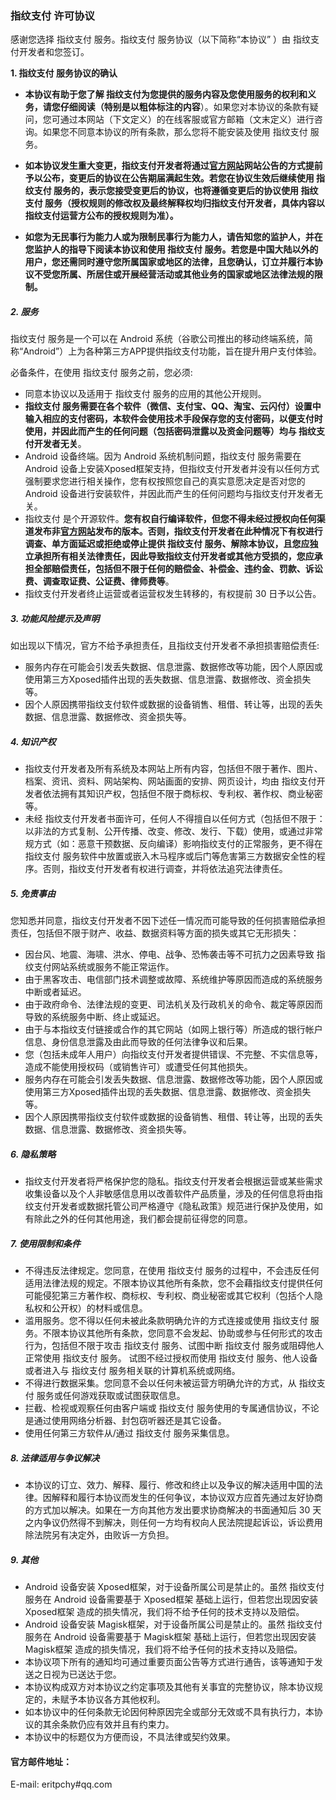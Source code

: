 ### 指纹支付 许可协议

感谢您选择 指纹支付 服务。指纹支付 服务协议（以下简称“本协议” ）由 指纹支付开发者和您签订。

**1. 指纹支付 服务协议的确认**

- **本协议有助于您了解 指纹支付为您提供的服务内容及您使用服务的权利和义务，请您仔细阅读（特别是以粗体标注的内容**）。如果您对本协议的条款有疑问，您可通过本网站（下文定义）的在线客服或官方邮箱（文末定义）进行咨询。如果您不同意本协议的所有条款，那么您将不能安装及使用 指纹支付 服务。

- **如本协议发生重大变更，指纹支付开发者将通过[官方网站](https://github.com/eritpchy/FingerprintPay)网站公告的方式提前予以公布，变更后的协议在公告期届满起生效。若您在协议生效后继续使用 指纹支付 服务的，表示您接受变更后的协议，也将遵循变更后的协议使用 指纹支付 服务（授权规则的修改权及最终解释权均归指纹支付开发者，具体内容以 指纹支付运营方公布的授权规则为准）。**
- **如您为无民事行为能力人或为限制民事行为能力人，请告知您的监护人，并在您监护人的指导下阅读本协议和使用 指纹支付 服务。若您是中国大陆以外的用户，您还需同时遵守您所属国家或地区的法律，且您确认，订立并履行本协议不受您所属、所居住或开展经营活动或其他业务的国家或地区法律法规的限制。**



##### 2. 服务

指纹支付 服务是一个可以在 Android 系统（谷歌公司推出的移动终端系统，简称“Android”）上为各种第三方APP提供指纹支付功能，旨在提升用户支付体验。

必备条件，在使用 指纹支付 服务之前，您必须:

- 同意本协议以及适用于 指纹支付 服务的应用的其他公开规则。
- **指纹支付 服务需要在各个软件（微信、支付宝、QQ、淘宝、云闪付）设置中输入相应的支付密码，本软件会使用技术手段保存您的支付密码，以便支付时使用，并因此而产生的任何问题（包括密码泄露以及资金问题等）均与 指纹支付开发者无关**。
- Android 设备终端。因为 Android 系统机制问题，指纹支付 服务需要在 Android 设备上安装Xposed框架支持，但指纹支付开发者并没有以任何方式强制要求您进行相关操作，您有权按照您自己的真实意愿决定是否对您的 Android 设备进行安装软件，并因此而产生的任何问题均与指纹支付开发者无关。
- 指纹支付 是个开源软件。**您有权自行编译软件，但您不得未经过授权向任何渠道发布非[官方网站](https://github.com/eritpchy/FingerprintPay)发布的版本。否则，指纹支付开发者在此种情况下有权进行调查、单方面延迟或拒绝或停止提供 指纹支付 服务、解除本协议，且您应独立承担所有相关法律责任，因此导致指纹支付开发者或其他方受损的，您应承担全部赔偿责任，包括但不限于任何的赔偿金、补偿金、违约金、罚款、诉讼费、调查取证费、公证费、律师费等**。
- 指纹支付开发者终止运营或者运营权发生转移的，有权提前 30 日予以公告。

##### 3. 功能风险提示及声明

如出现以下情况，官方不给予承担责任，且指纹支付开发者不承担损害赔偿责任: 

- 服务内存在可能会引发丢失数据、信息泄露、数据修改等功能，因个人原因或使用第三方Xposed插件出现的丢失数据、信息泄露、数据修改、资金损失等。 
- 因个人原因携带指纹支付软件或数据的设备销售、租借、转让等，出现的丢失数据、信息泄露、数据修改、资金损失等。

##### 4. 知识产权

- 指纹支付开发者及所有系统及本网站上所有内容，包括但不限于著作、图片、档案、资讯、资料、网站架构、网站画面的安排、网页设计，均由 指纹支付开发者依法拥有其知识产权，包括但不限于商标权、专利权、著作权、商业秘密等。
- 未经 指纹支付开发者书面许可，任何人不得擅自以任何方式（包括但不限于：以非法的方式复制、公开传播、改变、修改、发行、下载）使用，或通过非常规方式（如：恶意干预数据、反向编译）影响指纹支付的正常服务，更不得在 指纹支付 服务软件中放置或嵌入木马程序或后门等危害第三方数据安全性的程序。否则，指纹支付开发者有权进行调查，并将依法追究法律责任。

##### 5. 免责事由

您知悉并同意，指纹支付开发者不因下述任一情况而可能导致的任何损害赔偿承担责任，包括但不限于财产、收益、数据资料等方面的损失或其它无形损失： 

- 因台风、地震、海啸、洪水、停电、战争、恐怖袭击等不可抗力之因素导致 指纹支付网站系统或服务不能正常运作。 
- 由于黑客攻击、电信部门技术调整或故障、系统维护等原因而造成的系统服务中断或者延迟。 
- 由于政府命令、法律法规的变更、司法机关及行政机关的命令、裁定等原因而导致的系统服务中断、终止或延迟。 
- 由于与本指纹支付链接或合作的其它网站（如网上银行等）所造成的银行帐户信息、身份信息泄露及由此而导致的任何法律争议和后果。
- 您（包括未成年人用户）向指纹支付开发者提供错误、不完整、不实信息等，造成不能使用授权码（或销售许可）或遭受任何其他损失。 
- 服务内存在可能会引发丢失数据、信息泄露、数据修改等功能，因个人原因或使用第三方Xposed插件出现的丢失数据、信息泄露、数据修改、资金损失等。 
- 因个人原因携带指纹支付软件或数据的设备销售、租借、转让等，出现的丢失数据、信息泄露、数据修改、资金损失等。

##### 6. 隐私策略

- 指纹支付开发者将严格保护您的隐私。指纹支付开发者会根据运营或某些需求收集设备以及个人非敏感信息用以改善软件产品质量，涉及的任何信息将由指纹支付开发者或数据托管公司严格遵守《隐私政策》规范进行保护及使用，如有除此之外的任何其他用途，我们都会提前征得您的同意。

##### 7. 使用限制和条件

- 不得违反法律规定。您同意，在使用 指纹支付 服务的过程中，不会违反任何适用法律法规的规定。不限本协议其他所有条款，您不会藉指纹支付提供任何可能侵犯第三方著作权、商标权、专利权、商业秘密或其它权利（包括个人隐私权和公开权）的材料或信息。
- 滥用服务。您不得以任何未被此条款明确允许的方式连接或使用 指纹支付 服务。不限本协议其他所有条款，您同意不会发起、协助或参与任何形式的攻击行为，包括但不限于攻击 指纹支付 服务、试图中断 指纹支付 服务或阻碍他人正常使用 指纹支付 服务。 试图不经过授权而使用 指纹支付 服务、他人设备或者进入与 指纹支付 服务相关联的计算机系统或网络。
- 不得进行数据采集。您同意不会以任何未被运营方明确允许的方式，从 指纹支付 服务或任何游戏获取或试图获取信息。
- 拦截、检视或观察任何由客户端或 指纹支付 服务使用的专属通信协议，不论是通过使用网络分析器、封包窃听器还是其它设备。
- 使用任何第三方软件从/通过 指纹支付 服务采集信息。

##### 8. 法律适用与争议解决

- 本协议的订立、效力、解释、履行、修改和终止以及争议的解决适用中国的法律。因解释和履行本协议而发生的任何争议，本协议双方应首先通过友好协商的方式加以解决。如果在一方向其他方发出要求协商解决的书面通知后 30 天之内争议仍然得不到解决，则任何一方均有权向人民法院提起诉讼，诉讼费用除法院另有决定外，由败诉一方负担。

##### 9. 其他

- Android 设备安装 Xposed框架，对于设备所属公司是禁止的。虽然 指纹支付 服务在 Android 设备需要基于 Xposed框架 基础上运行，但若您出现因安装 Xposed框架 造成的损失情况，我们将不给予任何的技术支持以及赔偿。
- Android 设备安装 Magisk框架，对于设备所属公司是禁止的。虽然 指纹支付 服务在 Android 设备需要基于 Magisk框架 基础上运行，但若您出现因安装 Magisk框架 造成的损失情况，我们将不给予任何的技术支持以及赔偿。
- 本协议项下所有的通知均可通过重要页面公告等方式进行通告，该等通知于发送之日视为已送达于您。
- 本协议构成双方对本协议之约定事项及其他有关事宜的完整协议，除本协议规定的，未赋予本协议各方其他权利。
- 如本协议中的任何条款无论因何种原因完全或部分无效或不具有执行力，本协议的其余条款仍应有效并且有约束力。
- 本协议中的标题仅为方便而设，不具法律或契约效果。

#### 官方邮件地址：

E-mail: eritpchy#qq.com
